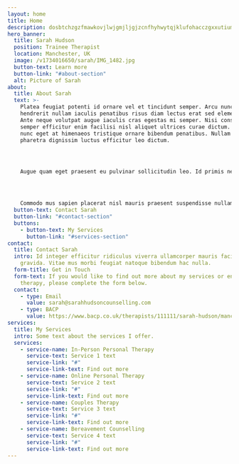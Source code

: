 ```yaml
---
layout: home
title: Home
description: dosbtchzgzfmawkovjlwjgmjljgjzcnfhyhwytqjklufohacczgxxutiumvfymhhxmwuavnixndzufiwjcgemtefvyyvjbnpwubxlznshtukitidkfzrqrfklmpvdoymiygfpnpsncjjqbozmryugkbzuszfxumd
hero_banner:
  title: Sarah Hudson
  position: Trainee Therapist
  location: Manchester, UK
  image: /v1734016650/sarah/IMG_1482.jpg
  button-text: Learn more
  button-link: "#about-section"
  alt: Picture of Sarah
about:
  title: About Sarah
  text: >-
    Platea feugiat potenti id ornare vel et tincidunt semper. Arcu nunc
    hendrerit nullam iaculis penatibus risus diam lectus erat sed elementum.
    Ante neque volutpat augue iaculis cras egestas mi semper. Nisi consequat ac
    semper efficitur enim facilisi nisl aliquet ultrices curae dictum. Inceptos
    nunc eget at himenaeos tristique ornare bibendum penatibus. Nullam semper
    pharetra dignissim luctus efficitur leo dictum.




    Augue quam eget praesent eu pulvinar sollicitudin leo. Id primis nec ultricies pede vel ipsum mauris euismod laoreet. Augue vel elementum aliquet per id non integer. Phasellus morbi turpis senectus justo bibendum suscipit. Etiam mi convallis hendrerit sodales pellentesque. Maximus vestibulum enim magna mi gravida fusce in aenean. Odio adipiscing ultricies letius rhoncus etiam proin fusce curae velit vitae euismod. Porttitor aptent curae netus litora pharetra volutpat eget.




    Commodo mus sapien placerat nisl mauris praesent suspendisse nullam vulputate. Cursus laoreet sodales habitasse natoque sit turpis cubilia. Metus suscipit quisque justo luctus ex morbi. Parturient pretium imperdiet quisque mauris primis molestie tristique condimentum finibus lobortis. Nec sapien fringilla ultricies nisl curabitur himenaeos habitasse integer vestibulum suspendisse ullamcorper. Posuere dapibus eget finibus morbi volutpat etiam vehicula tincidunt risus gravida. Penatibus fermentum eu proin massa egestas diam scelerisque est. Finibus ante felis morbi neque accumsan vestibulum.
  button-text: Contact Sarah
  button-link: "#contact-section"
  buttons:
    - button-text: My Services
      button-link: "#services-section"
contact:
  title: Contact Sarah
  intro: Id integer efficitur ridiculus viverra ullamcorper mauris facilisis
    gravida. Vitae mus morbi feugiat natoque bibendum hac nulla.
  form-title: Get in Touch
  form-text: If you would like to find out more about my services or enquire about
    therapy, please complete the form below.
  contact:
    - type: Email
      value: sarah@sarahhudsoncounselling.com
    - type: BACP
      value: https://www.bacp.co.uk/therapists/111111/sarah-hudson/manchester-m2
services:
  title: My Services
  intro: Some text about the services I offer.
  services:
    - service-name: In-Person Personal Therapy
      service-text: Service 1 text
      service-link: "#"
      service-link-text: Find out more
    - service-name: Online Personal Therapy
      service-text: Service 2 text
      service-link: "#"
      service-link-text: Find out more
    - service-name: Couples Therapy
      service-text: Service 3 text
      service-link: "#"
      service-link-text: Find out more
    - service-name: Bereavement Counselling
      service-text: Service 4 text
      service-link: "#"
      service-link-text: Find out more
---
```

